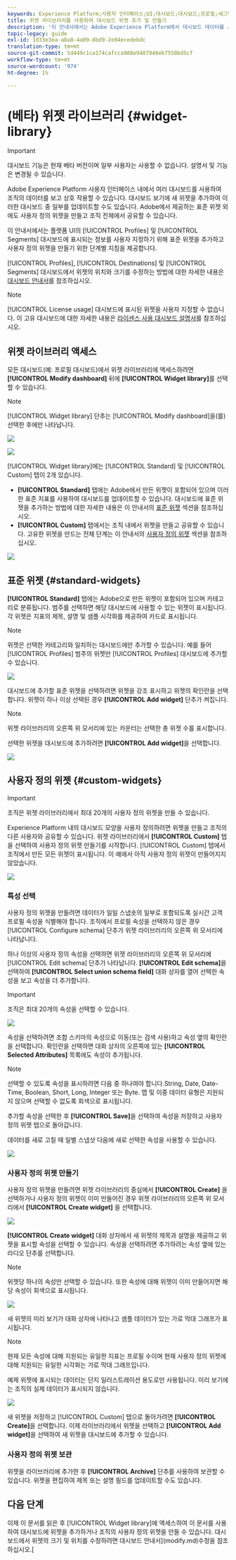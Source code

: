 ```yaml
---
keywords: Experience Platform;사용자 인터페이스;UI;대시보드;대시보드;프로필;세그먼트;대상;라이센스 사용
title: 위젯 라이브러리를 사용하여 대시보드 위젯 추가 및 만들기
description: '이 안내서에서는 Adobe Experience Platform에서 대시보드 데이터를 시각화하기 위해 표준 위젯을 추가하고 사용자 정의 위젯을 만들기 위한 단계별 지침을 제공합니다. '
topic-legacy: guide
exl-id: 1d33e3ea-a8a8-4a09-8bd9-2e04ecedebdc
translation-type: tm+mt
source-git-commit: 5d449c1ca174cafcca988e9487940eb7550bd5cf
workflow-type: tm+mt
source-wordcount: '974'
ht-degree: 1%

---
```


# (베타) 위젯 라이브러리 {#widget-library}

>[!IMPORTANT]
>
>대시보드 기능은 현재 베타 버전이며 일부 사용자는 사용할 수 없습니다. 설명서 및 기능은 변경될 수 있습니다.

Adobe Experience Platform 사용자 인터페이스 내에서 여러 대시보드를 사용하여 조직의 데이터를 보고 상호 작용할 수 있습니다. 대시보드 보기에 새 위젯을 추가하여 이러한 대시보드 중 일부를 업데이트할 수도 있습니다. Adobe에서 제공하는 표준 위젯 외에도 사용자 정의 위젯을 만들고 조직 전체에서 공유할 수 있습니다.

이 안내서에서는 플랫폼 UI의 [!UICONTROL Profiles] 및 [!UICONTROL Segments] 대시보드에 표시되는 정보를 사용자 지정하기 위해 표준 위젯을 추가하고 사용자 정의 위젯을 만들기 위한 단계별 지침을 제공합니다.

[!UICONTROL Profiles], [!UICONTROL Destinations] 및 [!UICONTROL Segments] 대시보드에서 위젯의 위치와 크기를 수정하는 방법에 대한 자세한 내용은 [대시보드 안내서](modify.md)를 참조하십시오.

>[!NOTE]
>
>[!UICONTROL License usage] 대시보드에 표시된 위젯을 사용자 지정할 수 없습니다. 이 고유 대시보드에 대한 자세한 내용은 [라이센스 사용 대시보드 설명서](guides/license-usage.md)를 참조하십시오.

## 위젯 라이브러리 액세스

모든 대시보드(예: 프로필 대시보드)에서 위젯 라이브러리에 액세스하려면 **[!UICONTROL Modify dashboard]** 뒤에 **[!UICONTROL Widget library]**&#x200B;를 선택할 수 있습니다.

>[!NOTE]
>
>[!UICONTROL Widget library] 단추는 [!UICONTROL Modify dashboard]을(를) 선택한 후에만 나타납니다.

![](images/customization/modify-dashboard.png)

![](images/customization/widget-library-button.png)

[!UICONTROL Widget library]에는 [!UICONTROL Standard] 및 [!UICONTROL Custom] 탭이 2개 있습니다.

* **[!UICONTROL Standard]** 탭에는 Adobe에서 만든 위젯이 포함되어 있으며 이러한 표준 지표를 사용하여 대시보드를 업데이트할 수 있습니다. 대시보드에 표준 위젯을 추가하는 방법에 대한 자세한 내용은 이 안내서의 [표준 위젯](#standard-widgets) 섹션을 참조하십시오.
* **[!UICONTROL Custom]** 탭에서는 조직 내에서 위젯을 만들고 공유할 수 있습니다. 고유한 위젯을 만드는 전체 단계는 이 안내서의 [사용자 정의 위젯](#custom-widgets) 섹션을 참조하십시오.

![](images/customization/widget-library.png)

## 표준 위젯 {#standard-widgets}

**[!UICONTROL Standard]** 탭에는 Adobe으로 만든 위젯이 포함되어 있으며 카테고리로 분류됩니다. 범주를 선택하면 해당 대시보드에 사용할 수 있는 위젯이 표시됩니다. 각 위젯은 지표의 제목, 설명 및 샘플 시각화를 제공하여 카드로 표시됩니다.

>[!NOTE]
>
>위젯은 선택한 카테고리와 일치하는 대시보드에만 추가할 수 있습니다. 예를 들어 [!UICONTROL Profiles] 범주의 위젯만 [!UICONTROL Profiles] 대시보드에 추가할 수 있습니다.

![](images/customization/standard-widgets.png)

대시보드에 추가할 표준 위젯을 선택하려면 위젯을 강조 표시하고 위젯의 확인란을 선택합니다. 위젯이 하나 이상 선택된 경우 **[!UICONTROL Add widget]** 단추가 켜집니다.

>[!NOTE]
>
>위젯 라이브러리의 오른쪽 위 모서리에 있는 카운터는 선택한 총 위젯 수를 표시합니다.

선택한 위젯을 대시보드에 추가하려면 **[!UICONTROL Add widget]**&#x200B;을 선택합니다.

![](images/customization/add-widget.png)

## 사용자 정의 위젯 {#custom-widgets}

>[!IMPORTANT]
>
>조직은 위젯 라이브러리에서 최대 20개의 사용자 정의 위젯을 만들 수 있습니다.

Experience Platform 내의 대시보드 모양을 사용자 정의하려면 위젯을 만들고 조직의 다른 사용자와 공유할 수 있습니다. 위젯 라이브러리에서 **[!UICONTROL Custom]** 탭을 선택하여 사용자 정의 위젯 만들기를 시작합니다. [!UICONTROL Custom] 탭에서 조직에서 만든 모든 위젯이 표시됩니다. 이 예에서 아직 사용자 정의 위젯이 만들어지지 않았습니다.

![](images/customization/custom-widgets.png)

### 특성 선택

사용자 정의 위젯을 만들려면 데이터가 일일 스냅숏의 일부로 포함되도록 실시간 고객 프로필 속성을 식별해야 합니다. 조직에서 프로필 속성을 선택하지 않은 경우 [!UICONTROL Configure schema] 단추가 위젯 라이브러리의 오른쪽 위 모서리에 나타납니다.

하나 이상의 사용자 정의 속성을 선택하면 위젯 라이브러리의 오른쪽 위 모서리에 [!UICONTROL Edit schema] 단추가 나타납니다. **[!UICONTROL Edit schema]**&#x200B;을 선택하여 **[!UICONTROL Select union schema field]** 대화 상자를 열어 선택한 속성을 보고 속성을 더 추가합니다.

>[!IMPORTANT]
>
>조직은 최대 20개의 속성을 선택할 수 있습니다.

![](images/customization/edit-schema.png)

속성을 선택하려면 조합 스키마의 속성으로 이동(또는 검색 사용)하고 속성 옆의 확인란을 선택합니다. 확인란을 선택하면 대화 상자의 오른쪽에 있는 **[!UICONTROL Selected Attributes]** 목록에도 속성이 추가됩니다.

>[!NOTE]
>
>선택할 수 있도록 속성을 표시하려면 다음 중 하나여야 합니다.String, Date, Date-Time, Boolean, Short, Long, Integer 또는 Byte. 맵 및 이중 데이터 유형은 지원되지 않으며 선택할 수 없도록 회색으로 표시됩니다.

추가할 속성을 선택한 후 **[!UICONTROL Save]**&#x200B;을 선택하여 속성을 저장하고 사용자 정의 위젯 탭으로 돌아갑니다.

데이터를 새로 고칠 때 일별 스냅샷 다음에 새로 선택한 속성을 사용할 수 있습니다.

![](images/customization/select-attribute.png)

### 사용자 정의 위젯 만들기

사용자 정의 위젯을 만들려면 위젯 라이브러리의 중심에서 **[!UICONTROL Create]** 을 선택하거나 사용자 정의 위젯이 이미 만들어진 경우 위젯 라이브러리의 오른쪽 위 모서리에서 **[!UICONTROL Create widget]** 을 선택합니다.

![](images/customization/create-widget.png)

**[!UICONTROL Create widget]** 대화 상자에서 새 위젯의 제목과 설명을 제공하고 위젯을 표시할 속성을 선택할 수 있습니다. 속성을 선택하려면 추가하려는 속성 옆에 있는 라디오 단추를 선택합니다.

>[!NOTE]
>
>위젯당 하나의 속성만 선택할 수 있습니다. 또한 속성에 대해 위젯이 이미 만들어지면 해당 속성이 회색으로 표시됩니다.

![](images/customization/create-widget-dialog.png)

새 위젯의 미리 보기가 대화 상자에 나타나고 샘플 데이터가 있는 가로 막대 그래프가 표시됩니다.

>[!NOTE]
>
>현재 모든 속성에 대해 지원되는 유일한 지표는 프로필 수이며 현재 사용자 정의 위젯에 대해 지원되는 유일한 시각화는 가로 막대 그래프입니다.
>
>예제 위젯에 표시되는 데이터는 단지 일러스트레이션 용도로만 사용됩니다. 미리 보기에는 조직의 실제 데이터가 표시되지 않습니다.

![](images/customization/create-widget-select-attribute.png)

새 위젯을 저장하고 [!UICONTROL Custom] 탭으로 돌아가려면 **[!UICONTROL Create]**&#x200B;을 선택합니다. 이제 라이브러리에서 위젯을 선택하고 **[!UICONTROL Add widget]**&#x200B;을 선택하여 새 위젯을 대시보드에 추가할 수 있습니다.

### 사용자 정의 위젯 보관

위젯을 라이브러리에 추가한 후 **[!UICONTROL Archive]** 단추를 사용하여 보관할 수 있습니다. 위젯을 편집하여 제목 또는 설명 필드를 업데이트할 수도 있습니다.

## 다음 단계

이제 이 문서를 읽은 후 [!UICONTROL Widget library]에 액세스하여 이 문서를 사용하여 대시보드에 위젯을 추가하거나 조직의 사용자 정의 위젯을 만들 수 있습니다. 대시보드에서 위젯의 크기 및 위치를 수정하려면 대시보드 안내서](modify.md)수정을 참조하십시오.[
